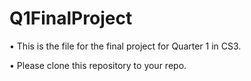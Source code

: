 # Q1FinalProject

• This is the file for the final project for Quarter 1 in CS3.

• Please clone this repository to your repo.
